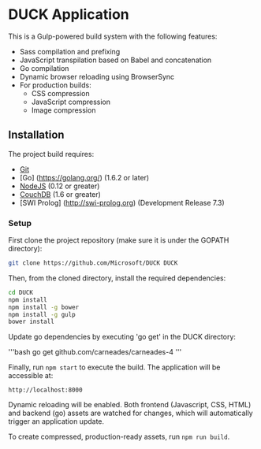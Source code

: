 # DUCK Application

This is a Gulp-powered build system with the following features:

- Sass compilation and prefixing
- JavaScript transpilation based on Babel and concatenation
- Go compilation
- Dynamic browser reloading using BrowserSync
- For production builds:
  - CSS compression
  - JavaScript compression
  - Image compression

## Installation

The project build requires:

- [Git](https://git-scm.com/)
- [Go] (https://golang.org/)  (1.6.2 or later)
- [NodeJS](https://nodejs.org/en/) (0.12 or greater)
- [CouchDB](http://couchdb.apache.org/) (1.6 or greater)
- [SWI Prolog] (http://swi-prolog.org) (Development Release 7.3)

### Setup

First clone the project repository (make sure it is under the GOPATH directory):

```bash
git clone https://github.com/Microsoft/DUCK DUCK
```

Then, from the cloned directory, install the required dependencies:

```bash
cd DUCK
npm install
npm install -g bower
npm install -g gulp
bower install
```
Update go dependencies by executing 'go get' in the DUCK directory:

'''bash
go get github.com/carneades/carneades-4
'''

Finally, run `npm start` to execute the build. The application will be accessible at:

```
http://localhost:8000
```
Dynamic reloading will be enabled. Both frontend (Javascript, CSS, HTML) and backend (go) assets are watched for changes, which will automatically trigger an
application update.  

To create compressed, production-ready assets, run `npm run build`.
